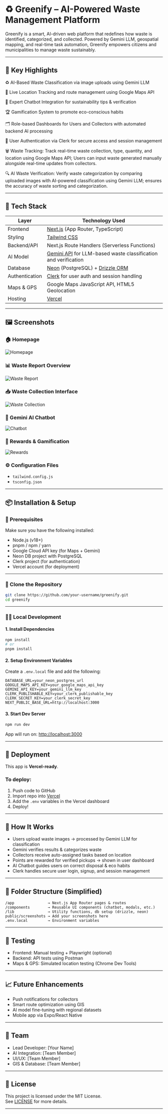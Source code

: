 # ♻️ Greenify – AI-Powered Waste Management Platform

Greenify is a smart, AI-driven web platform that redefines how waste is identified, categorized, and collected. Powered by Gemini LLM, geospatial mapping, and real-time task automation, Greenify empowers citizens and municipalities to manage waste sustainably.

---

## 🌟 Key Highlights

♻️ AI-Based Waste Classification via image uploads using Gemini LLM

📍 Live Location Tracking and route management using Google Maps API

🧠 Expert Chatbot Integration for sustainability tips & verification

🏆 Gamification System to promote eco-conscious habits

🗂️ Role-based Dashboards for Users and Collectors with automated backend AI processing

🔐 User Authentication via Clerk for secure access and session management

🗑️ Waste Tracking: Track real-time waste collection, type, quantity, and location using Google Maps API; Users can input waste generated manually alongside real-time updates from collectors.

🔍 AI Waste Verification: Verify waste categorization by comparing uploaded images with AI-powered classification using Gemini LLM; ensures the accuracy of waste sorting and categorization.

---

## 🧩 Tech Stack

| Layer        | Technology Used                           |
|--------------|--------------------------------------------|
| Frontend     | [Next.js](https://nextjs.org/) (App Router, TypeScript) |
| Styling      | [Tailwind CSS](https://tailwindcss.com/)  |
| Backend/API  | Next.js Route Handlers (Serverless Functions) |
| AI Model     | [Gemini API](https://ai.google.dev/) for LLM-based waste classification and verification |
| Database     | [Neon](https://neon.tech/) (PostgreSQL) + [Drizzle ORM](https://orm.drizzle.team/) |
| Authentication | [Clerk](https://clerk.dev/) for user auth and session handling |
| Maps & GPS   | Google Maps JavaScript API, HTML5 Geolocation |
| Hosting      | [Vercel](https://vercel.com/)             |

---

## 🖼️ Screenshots

### 🏠 Homepage  
![Homepage](home.png)

### 📊 Waste Report Overview  
![Waste Report](wastereport.png)

### 📥 Waste Collection Interface  
![Waste Collection](wastecollection.png)

### 🧠 Gemini AI Chatbot  
![Chatbot](chatbot.png)

### 🎯 Rewards & Gamification  
![Rewards](rewards.png)

### ⚙️ Configuration Files
- `tailwind.config.js`
- `tsconfig.json`

---

## 📦 Installation & Setup

### 🔧 Prerequisites

Make sure you have the following installed:

- Node.js (v18+)
- pnpm / npm / yarn
- Google Cloud API key (for Maps + Gemini)
- Neon DB project with PostgreSQL
- Clerk project (for authentication)
- Vercel account (for deployment)

---

### 📁 Clone the Repository

```bash
git clone https://github.com/your-username/greenify.git
cd greenify
```

---

### 🧑‍💻 Local Development

#### 1. Install Dependencies

```bash
npm install
# or
pnpm install
```

#### 2. Setup Environment Variables

Create a `.env.local` file and add the following:

```env
DATABASE_URL=your_neon_postgres_url
GOOGLE_MAPS_API_KEY=your_google_maps_api_key
GEMINI_API_KEY=your_gemini_llm_key
CLERK_PUBLISHABLE_KEY=your_clerk_publishable_key
CLERK_SECRET_KEY=your_clerk_secret_key
NEXT_PUBLIC_BASE_URL=http://localhost:3000
```

#### 3. Start Dev Server

```bash
npm run dev
```

App will run on: [http://localhost:3000](http://localhost:3000)

---

## 🚀 Deployment

This app is **Vercel-ready**.

### To deploy:

1. Push code to GitHub
2. Import repo into [Vercel](https://vercel.com/)
3. Add the `.env` variables in the Vercel dashboard
4. Deploy!

---

## 🧠 How It Works

- Users upload waste images → processed by Gemini LLM for classification
- Gemini verifies results & categorizes waste
- Collectors receive auto-assigned tasks based on location
- Points are rewarded for verified pickups → shown in user dashboard
- AI Chatbot guides users on correct disposal & eco habits
- Clerk handles secure user login, signup, and session management

---

## 🔄 Folder Structure (Simplified)

```
/app               → Next.js App Router pages & routes
/components        → Reusable UI components (chatbot, modals, etc.)
/lib               → Utility functions, db setup (drizzle, neon)
public/screenshots → Add your screenshots here
.env.local         → Environment variables
```

---

## 🧪 Testing

- Frontend: Manual testing + Playwright (optional)
- Backend: API tests using Postman
- Maps & GPS: Simulated location testing (Chrome Dev Tools)

---

## 📈 Future Enhancements

- Push notifications for collectors
- Smart route optimization using GIS
- AI model fine-tuning with regional datasets
- Mobile app via Expo/React Native

---

## 🤝 Team

- Lead Developer: [Your Name]
- AI Integration: [Team Member]
- UI/UX: [Team Member]
- GIS & Database: [Team Member]

---

## 📄 License

This project is licensed under the MIT License.  
See [LICENSE](LICENSE) for more details.

---
